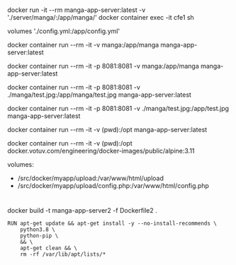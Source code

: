 # 

docker run -it --rm manga-app-server:latest -v './server/manga/:/app/manga/'
docker container exec -it cfe1 sh

volumes 
'./config.yml:/app/config.yml'

docker container run --rm -it -v manga:/app/manga manga-app-server:latest

docker container run --rm -it -p 8081:8081 -v manga:/app/manga manga-app-server:latest

docker container run --rm -it -p 8081:8081 -v ./manga/test.jpg:/app/manga/test.jpg manga-app-server:latest

docker container run --rm -it -p 8081:8081 -v ./manga/test.jpg:/app/test.jpg manga-app-server:latest

docker container run --rm -it -v (pwd):/opt manga-app-server:latest


docker container run --rm -it -v (pwd):/opt docker.votuv.com/engineering/docker-images/public/alpine:3.11


volumes:
  - /src/docker/myapp/upload:/var/www/html/upload
  - /src/docker/myapp/upload/config.php:/var/www/html/config.php
  
  
  # 
  docker build -t manga-app-server2 -f Dockerfile2 .
  
  
```
RUN apt-get update && apt-get install -y --no-install-recommends \
    python3.8 \
    python-pip \
    && \
    apt-get clean && \
    rm -rf /var/lib/apt/lists/*
```